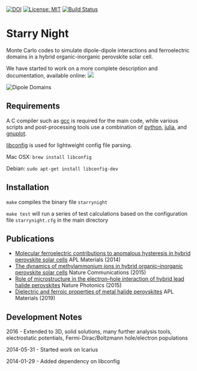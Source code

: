[![DOI](https://zenodo.org/badge/16991744.svg)](https://zenodo.org/badge/latestdoi/16991744)
[![License: MIT](https://img.shields.io/badge/License-MIT-yellow.svg)](https://opensource.org/licenses/MIT)
[![Build Status](https://travis-ci.org/WMD-group/StarryNight.svg?branch=master)](https://travis-ci.org/WMD-group/StarryNight)

# Starry Night

Monte Carlo codes to simulate dipole-dipole interactions and ferroelectric domains in a hybrid organic-inorganic perovskite solar cell. 

We have started to work on a more complete description and documentation,
available online: [![](https://img.shields.io/badge/docs-latest-blue.svg)](https://wmd-group.github.io/StarryNight/)

![Dipole Domains](dipole-domains.png)

Requirements 
-----------------
A C compiler such as [gcc](https://gcc.gnu.org) is required for the main code, while various scripts and post-processing tools use a combination of [python](https://www.python.org), [julia](https://julialang.org), and [gnuplot](http://www.gnuplot.info).

[libconfig](https://github.com/hyperrealm/libconfig) is used for lightweight config file parsing.

Mac OSX: `brew install libconfig`

Debian: `sudo apt-get install libconfig-dev`

Installation
-----------------
`make` compiles the binary file `starrynight`

`make test` will run a series of test calculations based on the configuration file `starrynight.cfg` in the main directory

Publications
------------
- [Molecular ferroelectric contributions to anomalous hysteresis in hybrid perovskite solar cells](http://scitation.aip.org/content/aip/journal/aplmater/2/8/10.1063/1.4890246) APL Materials (2014)
- [The dynamics of methylammonium ions in hybrid organic–inorganic perovskite solar cells](http://www.nature.com/ncomms/2015/150529/ncomms8124/abs/ncomms8124.html) Nature Communications (2015)
- [Role of microstructure in the electron–hole interaction of hybrid lead halide perovskites](http://www.nature.com/nphoton/journal/v9/n10/abs/nphoton.2015.151.html) Nature Photonics (2015)
- [Dielectric and ferroic properties of metal halide perovskites](https://aip.scitation.org/doi/10.1063/1.5079633) APL Materials (2019)

Development Notes
-----------------
2016 - Extended to 3D, solid solutions, many further analysis tools, electrostatic
potentials, Fermi-Dirac/Boltzmann hole/electron populations

2014-05-31 - Started work on Icarius

2014-01-29 - Added dependency on libconfig

